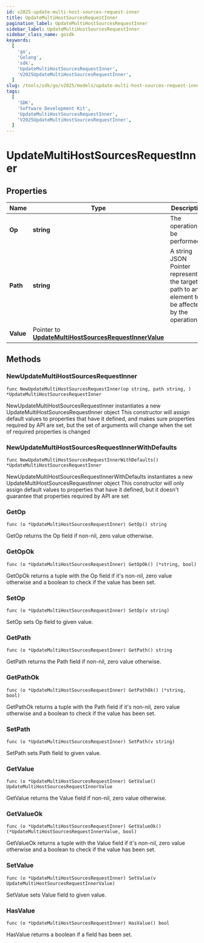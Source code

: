 ```yaml
---
id: v2025-update-multi-host-sources-request-inner
title: UpdateMultiHostSourcesRequestInner
pagination_label: UpdateMultiHostSourcesRequestInner
sidebar_label: UpdateMultiHostSourcesRequestInner
sidebar_class_name: gosdk
keywords:
  [
    'go',
    'Golang',
    'sdk',
    'UpdateMultiHostSourcesRequestInner',
    'V2025UpdateMultiHostSourcesRequestInner',
  ]
slug: /tools/sdk/go/v2025/models/update-multi-host-sources-request-inner
tags:
  [
    'SDK',
    'Software Development Kit',
    'UpdateMultiHostSourcesRequestInner',
    'V2025UpdateMultiHostSourcesRequestInner',
  ]
---
```


# UpdateMultiHostSourcesRequestInner

## Properties

| Name | Type | Description | Notes |
| --- | --- | --- | --- |
| **Op** | **string** | The operation to be performed |
| **Path** | **string** | A string JSON Pointer representing the target path to an element to be affected by the operation |
| **Value** | Pointer to [**UpdateMultiHostSourcesRequestInnerValue**](update-multi-host-sources-request-inner-value) |  | [optional] |

## Methods

### NewUpdateMultiHostSourcesRequestInner

`func NewUpdateMultiHostSourcesRequestInner(op string, path string, ) *UpdateMultiHostSourcesRequestInner`

NewUpdateMultiHostSourcesRequestInner instantiates a new UpdateMultiHostSourcesRequestInner object This constructor will assign default values to properties that have it defined, and makes sure properties required by API are set, but the set of arguments will change when the set of required properties is changed

### NewUpdateMultiHostSourcesRequestInnerWithDefaults

`func NewUpdateMultiHostSourcesRequestInnerWithDefaults() *UpdateMultiHostSourcesRequestInner`

NewUpdateMultiHostSourcesRequestInnerWithDefaults instantiates a new UpdateMultiHostSourcesRequestInner object This constructor will only assign default values to properties that have it defined, but it doesn't guarantee that properties required by API are set

### GetOp

`func (o *UpdateMultiHostSourcesRequestInner) GetOp() string`

GetOp returns the Op field if non-nil, zero value otherwise.

### GetOpOk

`func (o *UpdateMultiHostSourcesRequestInner) GetOpOk() (*string, bool)`

GetOpOk returns a tuple with the Op field if it's non-nil, zero value otherwise and a boolean to check if the value has been set.

### SetOp

`func (o *UpdateMultiHostSourcesRequestInner) SetOp(v string)`

SetOp sets Op field to given value.

### GetPath

`func (o *UpdateMultiHostSourcesRequestInner) GetPath() string`

GetPath returns the Path field if non-nil, zero value otherwise.

### GetPathOk

`func (o *UpdateMultiHostSourcesRequestInner) GetPathOk() (*string, bool)`

GetPathOk returns a tuple with the Path field if it's non-nil, zero value otherwise and a boolean to check if the value has been set.

### SetPath

`func (o *UpdateMultiHostSourcesRequestInner) SetPath(v string)`

SetPath sets Path field to given value.

### GetValue

`func (o *UpdateMultiHostSourcesRequestInner) GetValue() UpdateMultiHostSourcesRequestInnerValue`

GetValue returns the Value field if non-nil, zero value otherwise.

### GetValueOk

`func (o *UpdateMultiHostSourcesRequestInner) GetValueOk() (*UpdateMultiHostSourcesRequestInnerValue, bool)`

GetValueOk returns a tuple with the Value field if it's non-nil, zero value otherwise and a boolean to check if the value has been set.

### SetValue

`func (o *UpdateMultiHostSourcesRequestInner) SetValue(v UpdateMultiHostSourcesRequestInnerValue)`

SetValue sets Value field to given value.

### HasValue

`func (o *UpdateMultiHostSourcesRequestInner) HasValue() bool`

HasValue returns a boolean if a field has been set.
